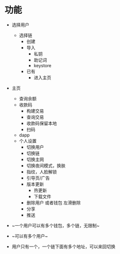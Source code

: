 # 功能

- 选择用户
    - 选择链
        - 创建
        - 导入
            - 私钥
            - 助记词
            - keystore
        - 已有
            - 进入主页

- 主页
    - 查询余额
    - 收款码
        - 构建交易
        - 查询交易
        - 收款码保留本地
        - 扫码
    - dapp
    - 个人设置
        - 切换用户
        - 切换链
        - 切换主网
        - 切换夜间模式，换肤
        - 指纹，人脸解锁
        - 引导页/广告
        - 版本更新
            - 热更新
            - 下载文件
        - 删除用户 或者钱包 左滑删除
        - 分享
        - 推送

- ~一个用户可以有多个钱包，多个链，无限制~
- ~可以有多个用户~
- 用户只有一个，一个链下面有多个地址，可以来回切换